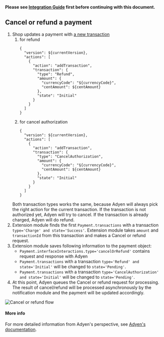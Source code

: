**Please see [Integration Guide](IntegrationGuide.md) first before continuing with this document.**

## Cancel or refund a payment

1. Shop updates a payment with [a new transaction](https://docs.commercetools.com/http-api-projects-payments#add-transaction)
    1. for refund
        ```
        {
          "version": ${currentVersion},
          "actions": [
            {
              "action": "addTransaction",
              "transaction": {
                "type": "Refund",
                "amount": {
                  "currencyCode": "${currencyCode}",
                  "centAmount": ${centAmount}
                },
                "state": "Initial"
              }
            }
          ]
        }
        ```
    1. for cancel authorization
        ```
        {
          "version": ${currentVersion},
          "actions": [
            {
              "action": "addTransaction",
              "transaction": {
                "type": "CancelAuthorization",
                "amount": {
                  "currencyCode": "§{currencyCode}",
                  "centAmount": ${centAmount}
                },
                "state": "Initial"
              }
            }
          ]
        }
        ```
    Both transaction types works the same, because Adyen will always pick the right action for the current transaction.
    If the transaction is not authorized yet, Adyen will try to cancel.
    If the transaction is already charged, Adyen will do refund.
1. Extension module finds the first `Payment.transactions` with a transaction `type='Charge' and state='Success'`. 
Extension module takes `amount` and `transactionId` from this transaction and makes a Cancel or refund request.  
1. Extension module saves following information to the payment object:
    * `Payment.interfaceInteractions.type='cancelOrRefund'` contains request and response with Adyen
    * `Payment.transactions` with a transaction `type='Refund' and state='Initial'` will be changed to `state='Pending'`.
    * `Payment.transactions` with a transaction `type='CancelAuthorization' and state='Initial'` will be changed to `state='Pending'`.
1. At this point, Adyen queues the Cancel or refund request for processing.
The result of cancel/refund will be processed asynchronously by the notification module and the payment will be updated accordingly.  

![Cancel or refund flow](https://user-images.githubusercontent.com/803826/56808274-6218f600-6831-11e9-8b6e-0997b9504492.png)

#### More info
For more detailed information from Adyen's perspective, see [Adyen's documentation](https://docs.adyen.com/developers/development-resources/payment-modifications/cancel-or-refund).
